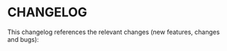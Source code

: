 CHANGELOG
===================
This changelog references the relevant changes (new features, changes and bugs):